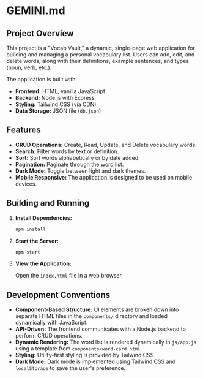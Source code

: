 # GEMINI.md

## Project Overview

This project is a "Vocab Vault," a dynamic, single-page web application for building and managing a personal vocabulary list. Users can add, edit, and delete words, along with their definitions, example sentences, and types (noun, verb, etc.).

The application is built with:

*   **Frontend:** HTML, vanilla JavaScript
*   **Backend:** Node.js with Express
*   **Styling:** Tailwind CSS (via CDN)
*   **Data Storage:** JSON file (`db.json`)

## Features

*   **CRUD Operations:** Create, Read, Update, and Delete vocabulary words.
*   **Search:** Filter words by text or definition.
*   **Sort:** Sort words alphabetically or by date added.
*   **Pagination:** Paginate through the word list.
*   **Dark Mode:** Toggle between light and dark themes.
*   **Mobile Responsive:** The application is designed to be used on mobile devices.

## Building and Running

1.  **Install Dependencies:**

    ```bash
    npm install
    ```

2.  **Start the Server:**

    ```bash
    npm start
    ```

3.  **View the Application:**

    Open the `index.html` file in a web browser.

## Development Conventions

*   **Component-Based Structure:** UI elements are broken down into separate HTML files in the `components/` directory and loaded dynamically with JavaScript.
*   **API-Driven:** The frontend communicates with a Node.js backend to perform CRUD operations.
*   **Dynamic Rendering:** The word list is rendered dynamically in `js/app.js` using a template from `components/word-card.html`.
*   **Styling:** Utility-first styling is provided by Tailwind CSS.
*   **Dark Mode:** Dark mode is implemented using Tailwind CSS and `localStorage` to save the user's preference.
